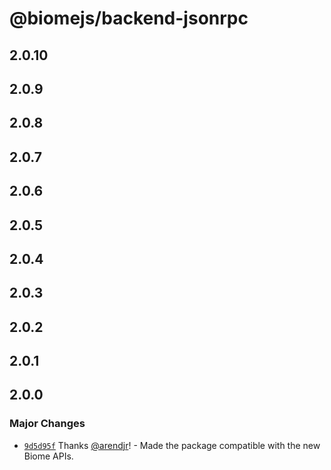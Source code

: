 # @biomejs/backend-jsonrpc

## 2.0.10

## 2.0.9

## 2.0.8

## 2.0.7

## 2.0.6

## 2.0.5

## 2.0.4

## 2.0.3

## 2.0.2

## 2.0.1

## 2.0.0

### Major Changes

- [`9d5d95f`](https://github.com/biomejs/biome/commit/9d5d95fffd5734522c8911db18c6d16ee6a96756) Thanks [@arendjr](https://github.com/arendjr)! - Made the package compatible with the new Biome APIs.
